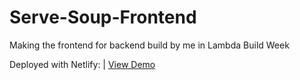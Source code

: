 # Serve-Soup-Frontend
Making the frontend for backend build by me in Lambda Build Week



Deployed with Netlify: | [View Demo](https://i-serve-soup.netlify.com/login)
